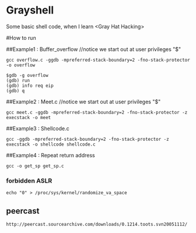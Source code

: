 Grayshell
=========

Some basic shell code, when I learn &lt;Gray Hat Hacking>


#How to run 

##Example1 : Buffer_overflow
//notice we start out at user privileges "$"

```
gcc overflow.c -ggdb -mpreferred-stack-boundary=2 -fno-stack-protector -o overflow
``` 

```
$gdb -g overflow 
(gdb) run
(gdb) info req eip
(gdb) q
```

##Example2 : Meet.c
//notice we start out at user privileges "$"

```
gcc meet.c -ggdb -mpreferred-stack-boundary=2 -fno-stack-protector -z execstack -o meet
``` 


##Example3 : Shellcode.c
```
gcc -ggdb -mpreferred-stack-boundary=2 -fno-stack-protector -z execstack -o shellcode shellcode.c
```


##Example4 : Repeat return address

```
gcc -o get_sp get_sp.c
```

### forbidden ASLR
```
echo "0" > /proc/sys/kernel/randomize_va_space 
``` 

## peercast 
```
http://peercast.sourcearchive.com/downloads/0.1214.toots.svn20051112/
```
